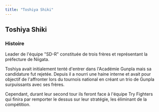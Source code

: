 ```yaml
---
title: "Toshiya Shiki"
---
```


Toshiya Shiki
-------------







### Histoire


Leader de l'équipe "SD-R" constituée de trois frères et représentant la préfecture de Niigata.


Toshiya avait initialement tenté d'entrer dans l'Académie Gunpla mais sa candidature fut rejetée. Depuis il a nourri une haine interne et avait pour objectif de l'affronter lors du tournois national en créant un trio de Gunpla surpuissants avec ses frères.


Cependant, durant leur second tour ils feront face à l'équipe Try Fighters qui finira par remporter le dessus sur leur stratégie, les éliminant de la compétition.



